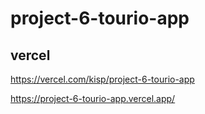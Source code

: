 # project-6-tourio-app

## vercel


https://vercel.com/kisp/project-6-tourio-app

https://project-6-tourio-app.vercel.app/
